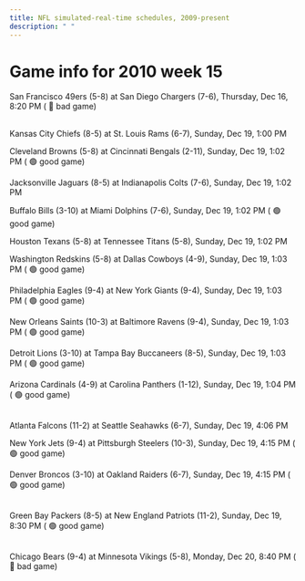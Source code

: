 ```yaml
---
title: NFL simulated-real-time schedules, 2009-present
description: " "
---
```


# Game info for 2010 week 15

San Francisco 49ers (5-8) at San Diego Chargers (7-6), Thursday, Dec 16, 8:20 PM (	:red_circle: bad game)

<br/>Kansas City Chiefs (8-5) at St. Louis Rams (6-7), Sunday, Dec 19, 1:00 PM

Cleveland Browns (5-8) at Cincinnati Bengals (2-11), Sunday, Dec 19, 1:02 PM (	:green_circle: good game)

Jacksonville Jaguars (8-5) at Indianapolis Colts (7-6), Sunday, Dec 19, 1:02 PM

Buffalo Bills (3-10) at Miami Dolphins (7-6), Sunday, Dec 19, 1:02 PM (	:green_circle: good game)

Houston Texans (5-8) at Tennessee Titans (5-8), Sunday, Dec 19, 1:02 PM

Washington Redskins (5-8) at Dallas Cowboys (4-9), Sunday, Dec 19, 1:03 PM (	:green_circle: good game)

Philadelphia Eagles (9-4) at New York Giants (9-4), Sunday, Dec 19, 1:03 PM (	:green_circle: good game)

New Orleans Saints (10-3) at Baltimore Ravens (9-4), Sunday, Dec 19, 1:03 PM (	:green_circle: good game)

Detroit Lions (3-10) at Tampa Bay Buccaneers (8-5), Sunday, Dec 19, 1:03 PM (	:green_circle: good game)

Arizona Cardinals (4-9) at Carolina Panthers (1-12), Sunday, Dec 19, 1:04 PM (	:green_circle: good game)

<br/>Atlanta Falcons (11-2) at Seattle Seahawks (6-7), Sunday, Dec 19, 4:06 PM

New York Jets (9-4) at Pittsburgh Steelers (10-3), Sunday, Dec 19, 4:15 PM (	:green_circle: good game)

Denver Broncos (3-10) at Oakland Raiders (6-7), Sunday, Dec 19, 4:15 PM (	:green_circle: good game)

<br/>Green Bay Packers (8-5) at New England Patriots (11-2), Sunday, Dec 19, 8:30 PM (	:green_circle: good game)

<br/>Chicago Bears (9-4) at Minnesota Vikings (5-8), Monday, Dec 20, 8:40 PM (	:red_circle: bad game)

